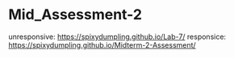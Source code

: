 # Mid_Assessment-2
unresponsive: https://spixydumpling.github.io/Lab-7/
responsice: https://spixydumpling.github.io/Midterm-2-Assessment/
